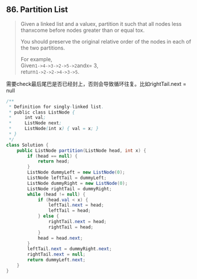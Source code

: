 ## 86. Partition List

> Given a linked list and a valuex, partition it such that all nodes less thanxcome before nodes greater than or equal tox.
>
> You should preserve the original relative order of the nodes in each of the two partitions.
>
> For example,  
> Given`1->4->3->2->5->2`andx= 3,  
> return`1->2->2->4->3->5`.

需要check最后尾巴是否已经封上，否则会导致循环往复。比如rightTail.next = null

```java
/**
 * Definition for singly-linked list.
 * public class ListNode {
 *     int val;
 *     ListNode next;
 *     ListNode(int x) { val = x; }
 * }
 */
class Solution {
    public ListNode partition(ListNode head, int x) {
        if (head == null) {
            return head;
        }
        ListNode dummyLeft = new ListNode(0);
        ListNode leftTail = dummyLeft;
        ListNode dummyRight = new ListNode(0);
        ListNode rightTail = dummyRight;
        while (head != null) {
            if (head.val < x) {
                leftTail.next = head;
                leftTail = head;
            } else {
                rightTail.next = head;
                rightTail = head;
            }
            head = head.next;
        }
        leftTail.next = dummyRight.next;
        rightTail.next = null;
        return dummyLeft.next;
    }
}
```



